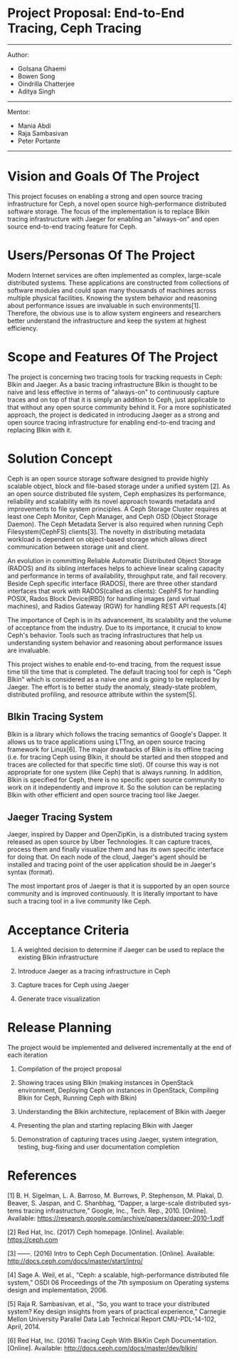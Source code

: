 # Project Proposal: End-to-End Tracing, Ceph Tracing

---
Author:
- Golsana Ghaemi
- Bowen Song
- Oindrilla Chatterjee
- Aditya Singh
---
Mentor:
- Mania Abdi
- Raja Sambasivan
- Peter Portante
---


Vision and Goals Of The Project
===============================

This project focuses on enabling a strong and open source tracing
infrastructure for Ceph, a novel open source high-performance
distributed software storage. The focus of the implementation is to
replace Blkin tracing infrastructure with Jaeger for enabling an
"always-on" and open source end-to-end tracing feature for Ceph.

Users/Personas Of The Project
=============================

Modern Internet services are often implemented as complex, large-scale
distributed systems. These applications are constructed from collections
of software modules and could span many thousands of machines across
multiple physical facilities. Knowing the system behavior and reasoning
about performance issues are invaluable in such environments[1].
Therefore, the obvious use is to allow system engineers and researchers
better understand the infrastructure and keep the system at highest
efficiency.

Scope and Features Of The Project
=================================

The project is concerning two tracing tools for tracking requests in
Ceph: Blkin and Jaeger. As a basic tracing infrastructure Blkin is
thought to be naive and less effective in terms of "always-on" to
continuously capture traces and on top of that it is simply an addition
to Ceph, just applicable to that without any open source community
behind it. For a more sophisticated approach, the project is dedicated
in introducing Jaeger as a strong and open source tracing infrastructure
for enabling end-to-end tracing and replacing Blkin with it.

Solution Concept
================

Ceph is an open source storage software designed to provide highly
scalable object, block and file-based storage under a unified system
[2]. As an open source distributed file system, Ceph emphasizes
its performance, reliability and scalability with its novel approach
towards metadata and improvements to file system principles. A Ceph
Storage Cluster requires at least one Ceph Monitor, Ceph Manager, and
Ceph OSD (Object Storage Daemon). The Ceph Metadata Server is also
required when running Ceph Filesystem(CephFS) clients[3]. The
novelty in distributing metadata workload is dependent on object-based
storage which allows direct communication between storage unit and
client.

An evolution in committing Reliable Automatic Distributed Object Storage
(RADOS) and its sibling interfaces helps to achieve linear scaling
capacity and performance in terms of availability, throughput rate, and
fail recovery. Beside Ceph specific interface (RADOS), there are three
other standard interfaces that work with RADOS(called as clients):
CephFS for handling POSIX, Rados Block Device(RBD) for handling images
(and virtual machines), and Radios Gateway (RGW) for handling REST API
requests.[4]

The importance of Ceph is in its advancement, its scalability and the
volume of acceptance from the industry. Due to its importance, it
crucial to know Ceph's behavior. Tools such as tracing infrastructures
that help us understanding system behavior and reasoning about
performance issues are invaluable.

This project wishes to enable end-to-end tracing, from the request issue
time till the time that is completed. The default tracing tool for ceph
is "Ceph Blkin" which is considered as a naive one and is going to be
replaced by Jaeger. The effort is to better study the anomaly,
steady-state problem, distributed profiling, and resource attribute
within the system[5].

Blkin Tracing System
--------------------

Blkin is a library which follows the tracing semantics of Google's
Dapper. It allows us to trace applications using LTTng, an open source
tracing framework for Linux[6]. The major drawbacks of Blkin
is its offline tracing (i.e. for tracing Ceph using Blkin, it should be
started and then stopped and traces are collected for that specific time
slot). Of course this way is not appropriate for one system (like Ceph)
that is always running. In addition, Blkin is specified for Ceph, there
is no specific open source community to work on it independently and
improve it. So the solution can be replacing Blkin with other efficient
and open source tracing tool like Jaeger.

Jaeger Tracing System
---------------------

Jaeger, inspired by Dapper and OpenZipKin, is a distributed tracing
system released as open source by Uber Technologies. It can capture
traces, process them and finally visualize them and has its own specific
interface for doing that. On each node of the cloud, Jaeger's agent
should be installed and tracing point of the user application should be
in Jaeger's syntax (format).

The most important pros of Jaeger is that it is supported by an open
source community and is improved continuously. It is literally important
to have such a tracing tool in a live community like Ceph.

Acceptance Criteria
===================

1.  A weighted decision to determine if Jaeger can be used
    to replace the existing Blkin infrastructure

2.  Introduce Jaeger as a tracing infrastructure in Ceph

3.  Capture traces for Ceph using Jaeger

4.  Generate trace visualization

Release Planning
================

The project would be implemented and delivered incrementally at the end
of each iteration

1.  Compilation of the project proposal

2.  Showing traces using Blkin (making instances in OpenStack
    environment, Deploying Ceph on instances in OpenStack, Compiling
    Blkin for Ceph, Running Ceph with Blkin)

3.  Understanding the Blkin architecture, replacement of Blkin with
    Jaeger

4.  Presenting the plan and starting replacing Blkin with Jaeger

5.  Demonstration of capturing traces using Jaeger, system integration,
    testing, bug-fixing and user documentation completion


References
==========

[1] B. H. Sigelman, L. A. Barroso, M. Burrows, P. Stephenson, M. Plakal, D. Beaver, S. Jaspan, and C. Shanbhag, “Dapper, a large-scale distributed sys- tems tracing infrastructure,” Google, Inc., Tech. Rep., 2010. [Online]. Available: https://research.google.com/archive/papers/dapper-2010-1.pdf

[2] Red Hat, Inc. (2017) Ceph homepage. [Online]. Available: https://ceph.com

[3] ——. (2016) Intro to Ceph Ceph Documentation. [Online]. Available: http://docs.ceph.com/docs/master/start/intro/

[4] Sage A. Weil, et al., “Ceph: a scalable, high-performance distributed file system,” OSDI 06 Proceedings of the 7th symposium on Operating systems design and implementation, 2006.

[5] Raja R. Sambasivan, et al., “So, you want to trace your distributed system? Key design insights from years of practical experience,” Carnegie Mellon University Parallel Data Lab Technical Report CMU-PDL-14-102, April, 2014.

[6] Red Hat, Inc. (2016) Tracing Ceph With BlkKin Ceph Documentation. [Online]. Available: http://docs.ceph.com/docs/master/dev/blkin/

